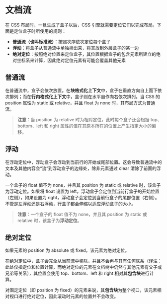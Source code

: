 # 文档流

在 CSS 布局时，一旦生成了盒子以后，CSS 引擎就需要定位它们以完成布局。下面是定位盒子时所使用的规则：
* **普通流（也叫标准流）**：按照次序依次定位每个盒子
* **浮动**：将盒子从普通流中单独拎出来，将其放到外层盒子的某一边
* **绝对定位**：按照绝对位置来定位盒子，其位置根据盒子的包含元素所建立的绝对坐标系来计算，因此绝对定位元素有可能会覆盖其他元素

## 普通流

在普通流中，盒子会依次放置。在**块格式化上下文**中，盒子在垂直方向自上而下依次排列；而在**行内格式化上下文**中，盒子则在水平自作向右依次排列。当 CSS 的 position 属性为 static 或 relative，并且 float 为 none 时，其布局方式为普通流。

> **注意**：当 position 为 relative 时为相对定位，此时每个盒子还会根据 top、bottom、left 和 right 属性的值在其原本所在的位置上产生指定大小的偏移。

## 浮动

在浮动定位中，浮动盒子会浮动到当前行的开始或尾部位置。这会导致普通流中的文本及其他内容会“流”到浮动盒子的边缘处，除非元素通过 clear 清除了前面的浮动。

一个盒子的 float 值不为 none，并且其 position 为 static 或 relative 时，该盒子为浮动定位。如果将 float 设置为 left，浮动盒子会定位到当前行盒子的开始位置（左侧），如果设置为 right，浮动盒子会定位到当前行盒子的尾部位置（右侧）。不管是左浮动还是右浮动，行盒子都会伸缩以适应浮动盒子的大小。

> **注意**：一个盒子的 float 值不为 none，并且其 position 为 static 或 relative 时，该盒子为**浮动定位**。

## 绝对定位

如果元素的 position 为 absolute 或 fixed，该元素为绝对定位。

在绝对定位中，盒子会完全从当前流中移除，并且不会再与其有任何联系（译注：此处仅指定位和位置计算，而绝对定位的元素在文档树中仍然与其他元素有父子或兄弟等关系），其位置会使用 top、bottom、left 和 right 相对其**包含块**进行计算。

对固定定位（即 position 为 fixed）的元素来说，其**包含块**为整个视口，该元素相对视口进行绝对定位，因此滚动时元素的位置并不会改变。
